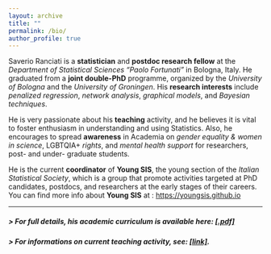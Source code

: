 ```yaml
---
layout: archive
title: ""
permalink: /bio/
author_profile: true
---
```


Saverio Ranciati is a **statistician** and **postdoc research fellow** at the *Department of Statistical Sciences “Paolo Fortunati”* in Bologna, Italy. He graduated from a **joint double-PhD** programme, organized by the *University of Bologna* and the *University of Groningen*.
His **research interests** include *penalized regression*, *network analysis*, *graphical models*, and *Bayesian techniques*.

He is very passionate about his **teaching** activity, and he believes it is vital to foster enthusiasm in understanding and using Statistics. Also, he encourages to spread **awareness** in Academia on *gender equality & women in science*, LGBTQIA+ *rights*, and *mental health support* for researchers, post- and under- graduate students.

He is the current **coordinator** of **Young SIS**, the young section of the *Italian Statistical Society*, which is a group that promote activities targeted at PhD candidates, postdocs, and researchers at the early stages of their careers.
You can find more info about **Young SIS** at : https://youngsis.github.io

---

##### > For full details, his academic curriculum is available here: [**[.pdf]**](/files/ranciati_academic_cv.pdf)

##### > For informations on current teaching activity, see: [**[link]**](https://www.unibo.it/sitoweb/saverio.ranciati2/teachings).
